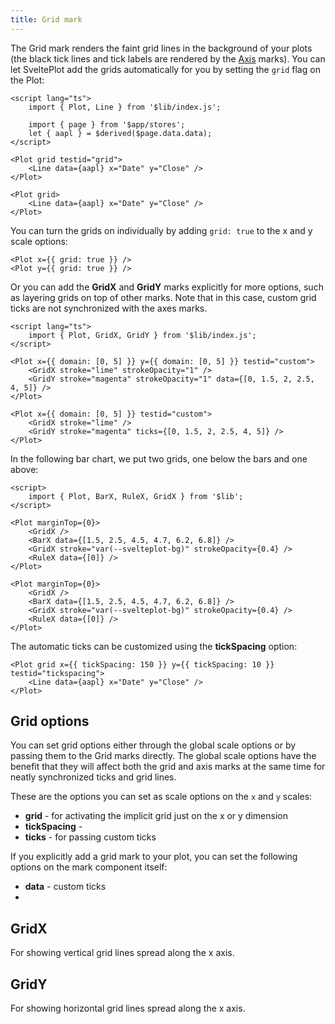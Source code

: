 ```yaml
---
title: Grid mark
---
```


The Grid mark renders the faint grid lines in the background of your plots (the black tick lines and tick labels are rendered by the [Axis](/marks/axis) marks). You can let SveltePlot add the grids automatically for you by setting the `grid` flag on the Plot:

```svelte live
<script lang="ts">
    import { Plot, Line } from '$lib/index.js';

    import { page } from '$app/stores';
    let { aapl } = $derived($page.data.data);
</script>

<Plot grid testid="grid">
    <Line data={aapl} x="Date" y="Close" />
</Plot>
```

```svelte
<Plot grid>
    <Line data={aapl} x="Date" y="Close" />
</Plot>
```

You can turn the grids on individually by adding `grid: true` to the x and y
scale options:

```svelte
<Plot x={{ grid: true }} />
<Plot y={{ grid: true }} />
```

Or you can add the **GridX** and **GridY** marks explicitly for more options, such as
layering grids on top of other marks. Note that in this case, custom grid ticks are not synchronized
with the axes marks.

```svelte live
<script lang="ts">
    import { Plot, GridX, GridY } from '$lib/index.js';
</script>

<Plot x={{ domain: [0, 5] }} y={{ domain: [0, 5] }} testid="custom">
    <GridX stroke="lime" strokeOpacity="1" />
    <GridY stroke="magenta" strokeOpacity="1" data={[0, 1.5, 2, 2.5, 4, 5]} />
</Plot>
```

```svelte
<Plot x={{ domain: [0, 5] }} testid="custom">
    <GridX stroke="lime" />
    <GridY stroke="magenta" ticks={[0, 1.5, 2, 2.5, 4, 5]} />
</Plot>
```

In the following bar chart, we put two grids, one below the bars and one above:

```svelte live
<script>
    import { Plot, BarX, RuleX, GridX } from '$lib';
</script>

<Plot marginTop={0}>
    <GridX />
    <BarX data={[1.5, 2.5, 4.5, 4.7, 6.2, 6.8]} />
    <GridX stroke="var(--svelteplot-bg)" strokeOpacity={0.4} />
    <RuleX data={[0]} />
</Plot>
```

```svelte
<Plot marginTop={0}>
    <GridX />
    <BarX data={[1.5, 2.5, 4.5, 4.7, 6.2, 6.8]} />
    <GridX stroke="var(--svelteplot-bg)" strokeOpacity={0.4} />
    <RuleX data={[0]} />
</Plot>
```

The automatic ticks can be customized using the **tickSpacing** option:

```svelte
<Plot grid x={{ tickSpacing: 150 }} y={{ tickSpacing: 10 }} testid="tickspacing">
    <Line data={aapl} x="Date" y="Close" />
</Plot>
```

## Grid options

You can set grid options either through the global scale options or by passing them to the Grid marks directly. The global scale options have the benefit that they will affect both the grid and axis marks at the same time for neatly synchronized ticks and grid lines.

These are the options you can set as scale options on the `x` and `y` scales:

- **grid** - for activating the implicit grid just on the x or y dimension 
- **tickSpacing** - 
- **ticks** - for passing custom ticks

If you explicitly add a grid mark to your plot, you can set the following options on the mark component itself:

- **data** - custom ticks
- 

## GridX

For showing vertical grid lines spread along the x axis.

## GridY

For showing horizontal grid lines spread along the x axis.
